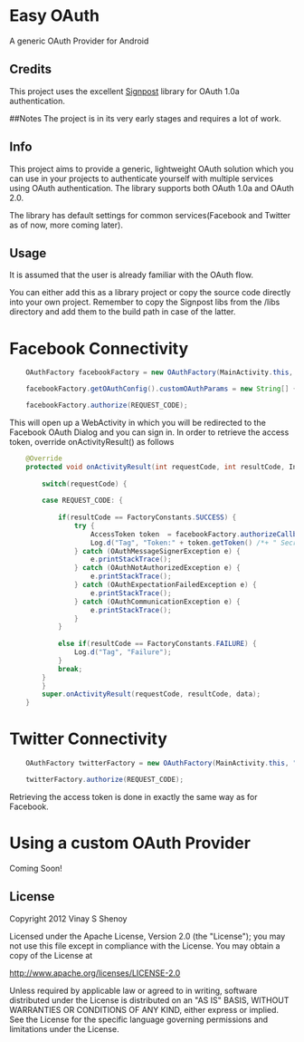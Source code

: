 # Easy OAuth

A generic OAuth Provider for Android

## Credits
This project uses the excellent [Signpost](http://code.google.com/p/oauth-signpost/ "Signpost") library for OAuth 1.0a authentication.

##Notes
The project is in its very early stages and requires a lot of work.

## Info
This project aims to provide a generic, lightweight OAuth solution which you can use in your projects to authenticate yourself with multiple services using OAuth authentication. The library supports both OAuth 1.0a and OAuth 2.0.

The library has default settings for common services(Facebook and Twitter as of now, more coming later).

## Usage
It is assumed that the user is already familiar with the OAuth flow.

You can either add this as a library project or copy the source code directly into your own project. Remember to copy the Signpost libs from the /libs directory and add them to the build path in case of the latter.

Facebook Connectivity
=====================
```java
    OAuthFactory facebookFactory = new OAuthFactory(MainActivity.this, "MY_CLIENT_ID", null, Provider.FACEBOOK, null, "MY_CALLBACK_URL");

    facebookFactory.getOAuthConfig().customOAuthParams = new String[] { "scope=read_stream,publish_actions" };

    facebookFactory.authorize(REQUEST_CODE);
```

This will open up a WebActivity in which you will be redirected to the Facebook OAuth Dialog and you can sign in. In order to retrieve the access token, override onActivityResult() as follows
```java
    @Override
    protected void onActivityResult(int requestCode, int resultCode, Intent data) {
		
		switch(requestCode) {
		
		case REQUEST_CODE: {
			
			if(resultCode == FactoryConstants.SUCCESS) {
				try {
					AccessToken token  = facebookFactory.authorizeCallback(data.getExtras());
					Log.d("Tag", "Token:" + token.getToken() /*+ " Secret:" + token.getTokenSecret()*/);
				} catch (OAuthMessageSignerException e) {
					e.printStackTrace();
				} catch (OAuthNotAuthorizedException e) {
					e.printStackTrace();
				} catch (OAuthExpectationFailedException e) {
					e.printStackTrace();
				} catch (OAuthCommunicationException e) {
					e.printStackTrace();
				}
			}
			
			else if(resultCode == FactoryConstants.FAILURE) {
				Log.d("Tag", "Failure");
			}
			break;
		}
		}
		super.onActivityResult(requestCode, resultCode, data);
	}
```

Twitter Connectivity
====================

```java
    OAuthFactory twitterFactory = new OAuthFactory(MainActivity.this, "MY_CONSUMER_KEY", "MY_CONSUMER_SECRET", Provider.TWITTER, null, "MY_CALLBACK_URL");

    twitterFactory.authorize(REQUEST_CODE);
```

Retrieving the access token is done in exactly the same way as for Facebook.

Using a custom OAuth Provider
=============================

Coming Soon!

## License

Copyright 2012 Vinay S Shenoy

Licensed under the Apache License, Version 2.0 (the "License");
you may not use this file except in compliance with the License.
You may obtain a copy of the License at

http://www.apache.org/licenses/LICENSE-2.0

Unless required by applicable law or agreed to in writing, software
distributed under the License is distributed on an "AS IS" BASIS,
WITHOUT WARRANTIES OR CONDITIONS OF ANY KIND, either express or implied.
See the License for the specific language governing permissions and
limitations under the License.
